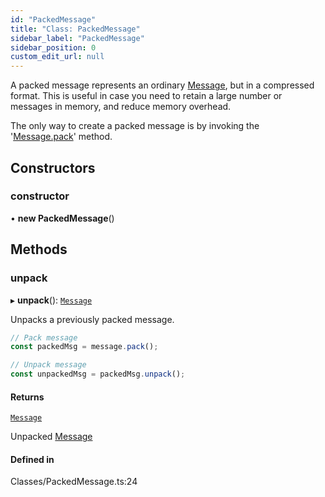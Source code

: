 ```yaml
---
id: "PackedMessage"
title: "Class: PackedMessage"
sidebar_label: "PackedMessage"
sidebar_position: 0
custom_edit_url: null
---
```


A packed message represents an ordinary [Message](Message.md), but in a compressed format.
This is useful in case you need to retain a large number or messages in memory, and reduce memory overhead.

The only way to create a packed message is by invoking the '[Message.pack](./Message#pack)' method.

## Constructors

### constructor

• **new PackedMessage**()

## Methods

### unpack

▸ **unpack**(): [`Message`](Message.md)

Unpacks a previously packed message.

```js
// Pack message
const packedMsg = message.pack();

// Unpack message
const unpackedMsg = packedMsg.unpack();
```

#### Returns

[`Message`](Message.md)

Unpacked [Message](Message.md)

#### Defined in

Classes/PackedMessage.ts:24
